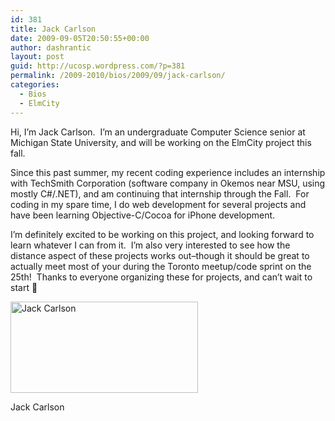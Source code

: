 ```yaml
---
id: 381
title: Jack Carlson
date: 2009-09-05T20:50:55+00:00
author: dashrantic
layout: post
guid: http://ucosp.wordpress.com/?p=381
permalink: /2009-2010/bios/2009/09/jack-carlson/
categories:
  - Bios
  - ElmCity
---
```

Hi, I&#8217;m Jack Carlson.  I&#8217;m an undergraduate Computer Science senior at Michigan State University, and will be working on the ElmCity project this fall.

Since this past summer, my recent coding experience includes an internship with TechSmith Corporation (software company in Okemos near MSU, using mostly C#/.NET), and am continuing that internship through the Fall.  For coding in my spare time, I do web development for several projects and have been learning Objective-C/Cocoa for iPhone development.

I&#8217;m definitely excited to be working on this project, and looking forward to learn whatever I can from it.  I&#8217;m also very interested to see how the distance aspect of these projects works out&#8211;though it should be great to actually meet most of your during the Toronto meetup/code sprint on the 25th!  Thanks to everyone organizing these for projects, and can&#8217;t wait to start 🙂

<div id="attachment_382" style="width: 310px" class="wp-caption alignleft">
  <img class="size-medium wp-image-382" title="photo" src="http://ucosp.files.wordpress.com/2009/09/photo.png?w=300" alt="Jack Carlson" width="300" height="146" srcset="http://ucosp.ca/wp-content/uploads/2009/09/photo.png 304w, http://ucosp.ca/wp-content/uploads/2009/09/photo-300x146.png 300w" sizes="(max-width: 300px) 100vw, 300px" />
  
  <p class="wp-caption-text">
    Jack Carlson
  </p>
</div>